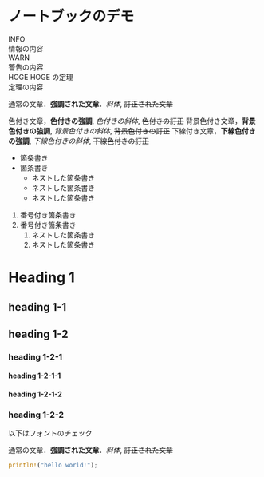 # ノートブックのデモ

<div class="info">
  <div class="caption">INFO</div>
  情報の内容
</div>

<div class="warn">
  <div class="caption">WARN</div>
  警告の内容
</div>

<div class="theorem">
  <div class="caption">HOGE HOGE の定理</div>
  定理の内容
</div>

通常の文章．**強調された文章**．*斜体*, ~~訂正された文章~~

<span class="blue font-large">
色付き文章，<strong>色付きの強調</strong>, <em>色付きの斜体</em>, <del>色付きの訂正</del>
</span>

<span class="bg-red">
背景色付き文章，<strong>背景色付きの強調</strong>, <em>背景色付きの斜体</em>, <del>背景色付きの訂正</del>
</span>

<span class="under-line text-line-dotted text-line-red">
下線付き文章，<strong>下線色付きの強調</strong>, <em>下線色付きの斜体</em>, <del>下線色付きの訂正</del>
</span>

- 箇条書き
- 箇条書き
  - ネストした箇条書き
  - ネストした箇条書き
  - <span class="font-large">ネストした箇条書き</span>

1. 番号付き箇条書き
1. 番号付き箇条書き
    1. ネストした箇条書き
    1. ネストした箇条書き

# Heading 1

## heading 1-1

## heading 1-2

### heading 1-2-1

#### heading 1-2-1-1

#### heading 1-2-1-2

### heading 1-2-2

以下はフォントのチェック

<div class="font-check">
  
  通常の文章．**強調された文章**．*斜体*, ~~訂正された文章~~

```rust
println!("hello world!");
```

</div>
